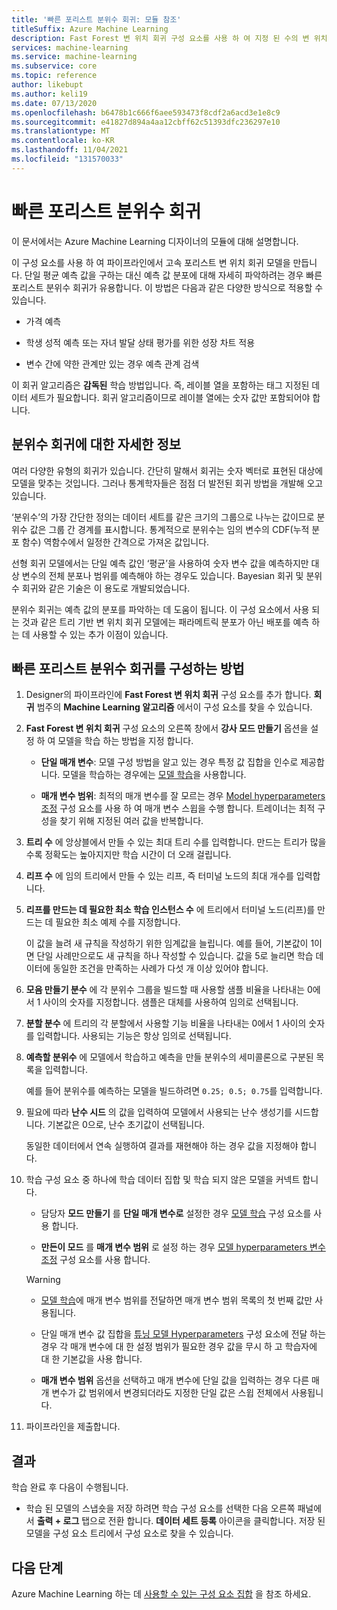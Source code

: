 ```yaml
---
title: '빠른 포리스트 분위수 회귀: 모듈 참조'
titleSuffix: Azure Machine Learning
description: Fast Forest 변 위치 회귀 구성 요소를 사용 하 여 지정 된 수의 변 위치에 대 한 값을 예측할 수 있는 회귀 모델을 만드는 방법에 대해 알아봅니다.
services: machine-learning
ms.service: machine-learning
ms.subservice: core
ms.topic: reference
author: likebupt
ms.author: keli19
ms.date: 07/13/2020
ms.openlocfilehash: b6478b1c666f6aee593473f8cdf2a6acd3e1e8c9
ms.sourcegitcommit: e41827d894a4aa12cbff62c51393dfc236297e10
ms.translationtype: MT
ms.contentlocale: ko-KR
ms.lasthandoff: 11/04/2021
ms.locfileid: "131570033"
---
```

# <a name="fast-forest-quantile-regression"></a>빠른 포리스트 분위수 회귀

이 문서에서는 Azure Machine Learning 디자이너의 모듈에 대해 설명합니다.

이 구성 요소를 사용 하 여 파이프라인에서 고속 포리스트 변 위치 회귀 모델을 만듭니다. 단일 평균 예측 값을 구하는 대신 예측 값 분포에 대해 자세히 파악하려는 경우 빠른 포리스트 분위수 회귀가 유용합니다. 이 방법은 다음과 같은 다양한 방식으로 적용할 수 있습니다.  
  
- 가격 예측  
  
- 학생 성적 예측 또는 자녀 발달 상태 평가를 위한 성장 차트 적용  
  
- 변수 간에 약한 관계만 있는 경우 예측 관계 검색  
  
이 회귀 알고리즘은 **감독된** 학습 방법입니다. 즉, 레이블 열을 포함하는 태그 지정된 데이터 세트가 필요합니다. 회귀 알고리즘이므로 레이블 열에는 숫자 값만 포함되어야 합니다.

## <a name="more-about-quantile-regression"></a>분위수 회귀에 대한 자세한 정보

여러 다양한 유형의 회귀가 있습니다. 간단히 말해서 회귀는 숫자 벡터로 표현된 대상에 모델을 맞추는 것입니다. 그러나 통계학자들은 점점 더 발전된 회귀 방법을 개발해 오고 있습니다.

‘분위수’의 가장 간단한 정의는 데이터 세트를 같은 크기의 그룹으로 나누는 값이므로 분위수 값은 그룹 간 경계를 표시합니다. 통계적으로 분위수는 임의 변수의 CDF(누적 분포 함수) 역함수에서 일정한 간격으로 가져온 값입니다.

선형 회귀 모델에서는 단일 예측 값인 ‘평균’을 사용하여 숫자 변수 값을 예측하지만 대상 변수의 전체 분포나 범위를 예측해야 하는 경우도 있습니다. Bayesian 회귀 및 분위수 회귀와 같은 기술은 이 용도로 개발되었습니다.

분위수 회귀는 예측 값의 분포를 파악하는 데 도움이 됩니다. 이 구성 요소에서 사용 되는 것과 같은 트리 기반 변 위치 회귀 모델에는 패라메트릭 분포가 아닌 배포를 예측 하는 데 사용할 수 있는 추가 이점이 있습니다.

  
## <a name="how-to-configure-fast-forest-quantile-regression"></a>빠른 포리스트 분위수 회귀를 구성하는 방법

1. Designer의 파이프라인에 **Fast Forest 변 위치 회귀** 구성 요소를 추가 합니다. **회귀** 범주의 **Machine Learning 알고리즘** 에서이 구성 요소를 찾을 수 있습니다.

2. **Fast Forest 변 위치 회귀** 구성 요소의 오른쪽 창에서 **강사 모드 만들기** 옵션을 설정 하 여 모델을 학습 하는 방법을 지정 합니다.  
  
    - **단일 매개 변수**: 모델 구성 방법을 알고 있는 경우 특정 값 집합을 인수로 제공합니다. 모델을 학습하는 경우에는 [모델 학습](train-model.md)을 사용합니다.
  
    - **매개 변수 범위**: 최적의 매개 변수를 잘 모르는 경우 [Model hyperparameters 조정](tune-model-hyperparameters.md) 구성 요소를 사용 하 여 매개 변수 스윕을 수행 합니다. 트레이너는 최적 구성을 찾기 위해 지정된 여러 값을 반복합니다.

3. **트리 수** 에 앙상블에서 만들 수 있는 최대 트리 수를 입력합니다. 만드는 트리가 많을수록 정확도는 높아지지만 학습 시간이 더 오래 걸립니다.  

4. **리프 수** 에 임의 트리에서 만들 수 있는 리프, 즉 터미널 노드의 최대 개수를 입력합니다.  

5. **리프를 만드는 데 필요한 최소 학습 인스턴스 수** 에 트리에서 터미널 노드(리프)를 만드는 데 필요한 최소 예제 수를 지정합니다.  
  
     이 값을 늘려 새 규칙을 작성하기 위한 임계값을 늘립니다. 예를 들어, 기본값이 1이면 단일 사례만으로도 새 규칙을 하나 작성할 수 있습니다. 값을 5로 늘리면 학습 데이터에 동일한 조건을 만족하는 사례가 다섯 개 이상 있어야 합니다.

6. **모음 만들기 분수** 에 각 분위수 그룹을 빌드할 때 사용할 샘플 비율을 나타내는 0에서 1 사이의 숫자를 지정합니다. 샘플은 대체를 사용하여 임의로 선택됩니다.

7. **분할 분수** 에 트리의 각 분할에서 사용할 기능 비율을 나타내는 0에서 1 사이의 숫자를 입력합니다. 사용되는 기능은 항상 임의로 선택됩니다.

8. **예측할 분위수** 에 모델에서 학습하고 예측을 만들 분위수의 세미콜론으로 구분된 목록을 입력합니다.
  
     예를 들어 분위수를 예측하는 모델을 빌드하려면 `0.25; 0.5; 0.75`를 입력합니다.  

9. 필요에 따라 **난수 시드** 의 값을 입력하여 모델에서 사용되는 난수 생성기를 시드합니다.  기본값은 0으로, 난수 초기값이 선택됩니다.
  
     동일한 데이터에서 연속 실행하여 결과를 재현해야 하는 경우 값을 지정해야 합니다.  

10. 학습 구성 요소 중 하나에 학습 데이터 집합 및 학습 되지 않은 모델을 커넥트 합니다. 

    - 담당자 **모드 만들기** 를 **단일 매개 변수로** 설정한 경우 [모델 학습](train-model.md) 구성 요소를 사용 합니다.

    - **만든이 모드** 를 **매개 변수 범위** 로 설정 하는 경우 [모델 hyperparameters 변수 조정](tune-model-hyperparameters.md) 구성 요소를 사용 합니다.

    > [!WARNING]
    > 
    > - [모델 학습](train-model.md)에 매개 변수 범위를 전달하면 매개 변수 범위 목록의 첫 번째 값만 사용됩니다.
    > 
    > - 단일 매개 변수 값 집합을 [튜닝 모델 Hyperparameters](tune-model-hyperparameters.md) 구성 요소에 전달 하는 경우 각 매개 변수에 대 한 설정 범위가 필요한 경우 값을 무시 하 고 학습자에 대 한 기본값을 사용 합니다.
    > 
    > - **매개 변수 범위** 옵션을 선택하고 매개 변수에 단일 값을 입력하는 경우 다른 매개 변수가 값 범위에서 변경되더라도 지정한 단일 값은 스윕 전체에서 사용됩니다.

11. 파이프라인을 제출합니다.

## <a name="results"></a>결과

학습 완료 후 다음이 수행됩니다.

+ 학습 된 모델의 스냅숏을 저장 하려면 학습 구성 요소를 선택한 다음 오른쪽 패널에서 **출력 + 로그** 탭으로 전환 합니다. **데이터 세트 등록** 아이콘을 클릭합니다.  저장 된 모델을 구성 요소 트리에서 구성 요소로 찾을 수 있습니다.

## <a name="next-steps"></a>다음 단계

Azure Machine Learning 하는 데 [사용할 수 있는 구성 요소 집합](component-reference.md) 을 참조 하세요.
